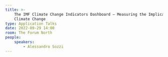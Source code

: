 ```yaml
---
title: >-
    The IMF Climate Change Indicators Dashboard – Measuring the Implications of
    Climate Change
type: Application Talks
date: 2022-09-29 14:00
room: The Forum North
people:
    speakers:
        - Alessandro Sozzi
---
```

